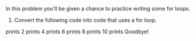 In this problem you'll be given a chance to practice writing some for loops.

1. Convert the following code into code that uses a for loop.

prints 2
prints 4
prints 6
prints 8
prints 10
prints Goodbye!
